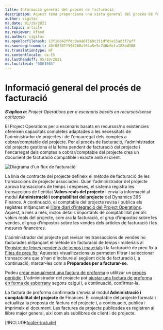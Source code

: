 ```yaml
---
title: Informació general del procés de facturació
description: Aquest tema proporciona una vista general del procés de facturació al Project Operations per a escenaris basats en recursos/no en existències.
author: sigitac
ms.date: 01/29/2021
ms.topic: article
ms.reviewer: kfend
ms.author: sigitac
ms.openlocfilehash: 13f16d42ffdc0a9a6f369c311dfd9e15ad3f7aff
ms.sourcegitcommit: 40f68387f594180af64a5e5c748b6efa188bd300
ms.translationtype: HT
ms.contentlocale: ca-ES
ms.lasthandoff: 05/10/2021
ms.locfileid: "6001504"
---
```

# <a name="invoicing-process-overview"></a>Informació general del procés de facturació

_**S'aplica a:** Project Operations per a escenaris basats en recursos/sense cotització_

El Project Operations per a escenaris basats en recursos/no existències ofereixen capacitats completes adaptades a les necessitats de l'administrador de projectes i de l'encarregat dels comptes a cobrar/comptable del projecte. Per al procés de facturació, l'administrador del projecte gestiona el la feina pendent de facturació del projecte i l'encarregat dels comptes a cobrar/comptable del projecte crea un document de facturació compatible i exacte amb el client.

![Diagrama d'un flux de facturació](./media/invoicing-flow.png)

La línia de contracte del projecte defineix el mètode de facturació de les transaccions de projecte associades. Quan l'administrador del projecte aprova transaccions de temps i despeses, el sistema registra les transaccions de l'entitat **Valors reals del projecte** i envia la informació al mòdul **Administració i comptabilitat del projecte** del Dynamics 365 Finance. A continuació, el comptable del projecte revisa i publica els registres mitjançant el [llibre diari d'integració del Project Operations](../project-accounting/project-operations-integration-journal.md). Aquest, a més a més, inclou detalls importants de comptabilitat per als valors reals del projecte, com ara la facturació, el grup d'impostos sobre les vendes, el grup d'impostos sobre les vendes dels articles de facturació i les mesures financeres.

L'administrador del projecte pot revisar les transaccions de vendes no facturades mitjançant el mètode de facturació de temps i materials al [Registre de feines pendents de temps i materials](../proforma-invoicing/manage-billing-backlog.md#time-and-material-billing-backlog) i la facturació de preu fix a [Fites de preu fix](../proforma-invoicing/manage-billing-backlog.md#fixed-price-milestones). Aquestes visualitzacions us permeten filtrar i seleccionar transaccions que s'han d'incloure al següent cicle de facturació i, a continuació, marcar-les com a **Preparades per a facturar-se**.

Podeu [crear manualment una factura de proforma](../proforma-invoicing/create-manual-proforma-invoice.md) o utilitzar un [procés periòdic](../proforma-invoicing/configure-automated-invoice-creation.md). L'administrador del projecte pot [ajustar una factura de proforma en forma de esborrany](../proforma-invoicing/manage-proforma-invoice.md) segons calgui i, a continuació, confirmar-la.

La factura de proforma confirmada s'envia al mòdul **Administració i comptabilitat del projecte** de Finances. El comptable del projecte formata i actualitza la proposta de factura del projecte i, a continuació, publica i imprimeix el document. Les factures de projecte publicades es registren al llibre major general, així com als subllibres de client i de projecte.


[!INCLUDE[footer-include](../includes/footer-banner.md)]